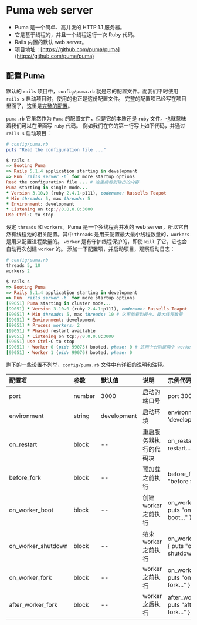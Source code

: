 # Puma web server
* Puma 是一个简单、高并发的 HTTP 1.1 服务器。
* 它是基于线程的，并且一个线程运行一次 Ruby 代码。
* Rails 内置的默认 web server。
* 项目地址：[https://github.com/puma/puma](https://github.com/puma/puma)

## 配置 Puma
默认的 `rails` 项目中，`config/puma.rb` 就是它的配置文件。而我们平时使用 `rails s` 启动项目时，使用的也正是这份配置文件。
完整的配置项已经写在项目里面了，这里是[完整的配置](https://github.com/JiangYongKang/ruby-self-training-demos/blob/master/web-server-puma-demo/config/puma.rb)。

`puma.rb` 它虽然作为 `Puma` 的配置文件，但是它的本质还是 `ruby` 文件。也就意味着我们可以在里面写 `ruby` 代码。
例如我们在它的第一行写上如下代码，并通过 `rails s` 启动项目：
```ruby
# config/puma.rb
puts "Read the configuration file ..."

$ rails s
=> Booting Puma
=> Rails 5.1.4 application starting in development
=> Run `rails server -h` for more startup options
Read the configuration file ... # 这里能看到输出的内容
Puma starting in single mode...
* Version 3.10.0 (ruby 2.4.1-p111), codename: Russells Teapot
* Min threads: 5, max threads: 5
* Environment: development
* Listening on tcp://0.0.0.0:3000
Use Ctrl-C to stop
```

设定 `threads` 和 `workers`。Puma 是一个多线程高并发的 web server，所以它自然有线程池的相关配置。其中 `threads` 是用来配置最大最小线程数量的，`workers` 是用来配置进程数量的。
`worker` 是有守护线程保护的，即使 `kill` 了它，它也会自动再次创建 `worker` 的。
添加一下配置项，并启动项目，观察启动日志：
```ruby
# config/puma.rb
threads 5, 10
workers 2

$ rails s
=> Booting Puma
=> Rails 5.1.4 application starting in development
=> Run `rails server -h` for more startup options
[99051] Puma starting in cluster mode...
[99051] * Version 3.10.0 (ruby 2.4.1-p111), codename: Russells Teapot
[99051] * Min threads: 5, max threads: 10 # 这里能看到最小、最大线程数量
[99051] * Environment: development
[99051] * Process workers: 2
[99051] * Phased restart available
[99051] * Listening on tcp://0.0.0.0:3000
[99051] Use Ctrl-C to stop
[99051] - Worker 0 (pid: 99075) booted, phase: 0 # 这两个分别是两个 worker
[99051] - Worker 1 (pid: 99076) booted, phase: 0
```

剩下的一些设置不列举，`config/puma.rb` 文件中有详细的说明和注释。

|配置项|参数|默认值|说明|示例代码|
|:--|:--|:--|:--|:--|
|port|number|3000|启动的端口号|port 3000|
|environment|string|development|启动环境|environment 'development'|
|on_restart|block|--|重启服务器执行的代码块|on_restart { puts "on restart..." }|
|before_fork|block|--|预加载之前执行|before_fork { puts "before fork..." }|
|on_worker_boot|block|--|创建 worker 之前执行|on_worker_boot { puts "on worker boot..." }|
|on_worker_shutdown|block|--|结束 worker 之前执行|on_worker_shutdown { puts "on worker shutdown..." }|
|on_worker_fork|block|--|worker 之前执行|on_worker_fork { puts "on worker fork..." }|
|after_worker_fork|block|--|worker 之后执行|after_worker_fork { puts "after worker fork..." }|

